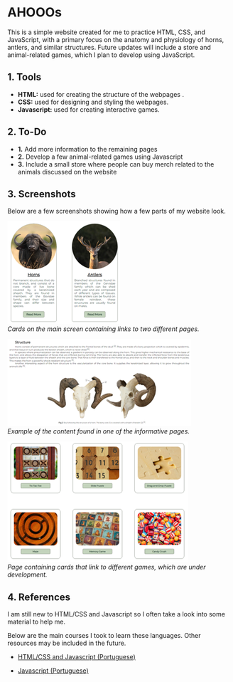 # AHOOOs

This is a simple website created for me to practice HTML, CSS, and JavaScript, with a primary focus on the anatomy and physiology of horns, antlers, and similar structures. Future updates will include a store and animal-related games, which I plan to develop using JavaScript.


## 1. Tools

- **HTML:** used for creating the structure of the webpages .
- **CSS:** used for designing and styling the webpages.
- **Javascript:** used for creating interactive games.


## 2. To-Do

- **1.** Add more information to the remaining pages
- **2.** Develop a few animal-related games using Javascript 
- **3.** Include a small store where people can buy merch related to the animals discussed on the website


## 3. Screenshots

Below are a few screenshots showing how a few parts of my website look.

![Main Screen Cards](./imagens-gh/cards.png)<br>
*Cards on the main screen containing links to two different pages.*

![Content](./imagens-gh/content.png)<br>
*Example of the content found in one of the informative pages.*

![Games Page](./imagens-gh/games.png)<br>
*Page containing cards that link to different games, which are under development.*


## 4. References

I am still new to HTML/CSS and Javascript so I often take a look into some material to help me. 

Below are the main courses I took to learn these languages. Other resources may be included in the future.

- [HTML/CSS and Javascript (Portuguese)](https://www.youtube.com/c/CursoemV%C3%ADdeo)

- [Javascript (Portuguese)](https://www.udemy.com/course/aprenda-javascript-com-facilidade-do-zero)